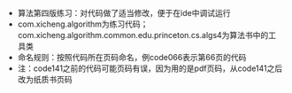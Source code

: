 - 算法第四版练习：对代码做了适当修改，便于在ide中调试运行
- com.xicheng.algorithm为练习代码；com.xicheng.algorithm.common.edu.princeton.cs.algs4为算法书中的工具类
- 命名规则：按照代码所在页码命名，例code066表示第66页的代码
- 注：code141之前的代码可能页码有误，因为用的是pdf页码，从code141之后改为纸质书页码
